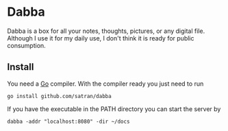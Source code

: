 # Dabba

Dabba is a box for all your notes, thoughts, pictures, or any digital file. Although I use it for my daily use, I don't think it is ready for public consumption. 

## Install
You need a [Go](https://golang.org) compiler. With the compiler ready you just need to run
```
go install github.com/satran/dabba
```

If you have the executable in the PATH directory you can start the server by
```
dabba -addr "localhost:8080" -dir ~/docs 
```


